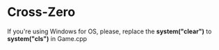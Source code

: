 # Cross-Zero

If you're using Windows for OS, please, replace the **system("clear")** to **system("cls")** in Game.cpp
